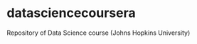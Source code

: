 datasciencecoursera
===================

Repository of Data Science course (Johns Hopkins University)
